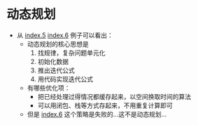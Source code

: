 # 动态规划
* 从 [index.5](./index.5.动态规划.html) [index.6](./index.6.动态规划.html) 例子可以看出：
    * 动态规划的核心思想是
        1. 找规律，复杂问题单元化
        2. 初始化数据
        3. 推出迭代公式
        4. 用代码实现迭代公式
    * 有哪些优化项：
        * 把已经处理过得情况都缓存起来，以空间换取时间的算法
        * 可以用闭包、栈等方式存起来，不用重复计算即可
    * 但是 [index.6](./index.6.动态规划.html) 这个策略是失败的...这不是动态规划...
```js








 






























```
